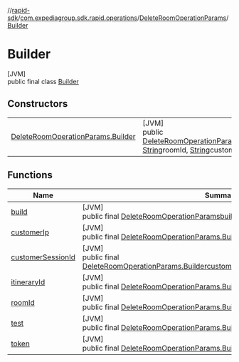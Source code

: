 //[rapid-sdk](../../../../index.md)/[com.expediagroup.sdk.rapid.operations](../../index.md)/[DeleteRoomOperationParams](../index.md)/[Builder](index.md)

# Builder

[JVM]\
public final class [Builder](index.md)

## Constructors

| | |
|---|---|
| [DeleteRoomOperationParams.Builder](-delete-room-operation-params.-builder.md) | [JVM]<br>public [DeleteRoomOperationParams.Builder](index.md)[DeleteRoomOperationParams.Builder](-delete-room-operation-params.-builder.md)([String](https://docs.oracle.com/javase/8/docs/api/java/lang/String.html)itineraryId, [String](https://docs.oracle.com/javase/8/docs/api/java/lang/String.html)roomId, [String](https://docs.oracle.com/javase/8/docs/api/java/lang/String.html)customerIp, [String](https://docs.oracle.com/javase/8/docs/api/java/lang/String.html)customerSessionId, [String](https://docs.oracle.com/javase/8/docs/api/java/lang/String.html)test, [String](https://docs.oracle.com/javase/8/docs/api/java/lang/String.html)token) |

## Functions

| Name | Summary |
|---|---|
| [build](build.md) | [JVM]<br>public final [DeleteRoomOperationParams](../index.md)[build](build.md)() |
| [customerIp](customer-ip.md) | [JVM]<br>public final [DeleteRoomOperationParams.Builder](index.md)[customerIp](customer-ip.md)([String](https://docs.oracle.com/javase/8/docs/api/java/lang/String.html)customerIp) |
| [customerSessionId](customer-session-id.md) | [JVM]<br>public final [DeleteRoomOperationParams.Builder](index.md)[customerSessionId](customer-session-id.md)([String](https://docs.oracle.com/javase/8/docs/api/java/lang/String.html)customerSessionId) |
| [itineraryId](itinerary-id.md) | [JVM]<br>public final [DeleteRoomOperationParams.Builder](index.md)[itineraryId](itinerary-id.md)([String](https://docs.oracle.com/javase/8/docs/api/java/lang/String.html)itineraryId) |
| [roomId](room-id.md) | [JVM]<br>public final [DeleteRoomOperationParams.Builder](index.md)[roomId](room-id.md)([String](https://docs.oracle.com/javase/8/docs/api/java/lang/String.html)roomId) |
| [test](test.md) | [JVM]<br>public final [DeleteRoomOperationParams.Builder](index.md)[test](test.md)([String](https://docs.oracle.com/javase/8/docs/api/java/lang/String.html)test) |
| [token](token.md) | [JVM]<br>public final [DeleteRoomOperationParams.Builder](index.md)[token](token.md)([String](https://docs.oracle.com/javase/8/docs/api/java/lang/String.html)token) |
